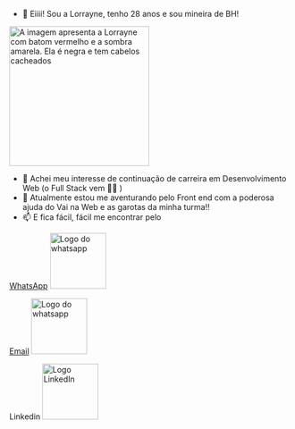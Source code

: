 - 👋 Eiiii! Sou a Lorrayne, tenho 28 anos e sou mineira de BH!
  
<picture>
 <source media="(prefers-color-scheme: dark)" srcset="https://avatars.githubusercontent.com/u/134940985?v=4" width="250px">
 <source media="(prefers-color-scheme: light)" srcset="https://avatars.githubusercontent.com/u/134940985?v=4" width="250px">
 <img alt="A imagem apresenta a Lorrayne com batom vermelho e a sombra amarela. Ela é negra e tem cabelos cacheados" src="https://avatars.githubusercontent.com/u/134940985?v=4" width="250px">
</picture>

- 👀 Achei meu interesse de continuação de carreira em Desenvolvimento Web (o Full Stack vem 🙌🏻 )
- 🌱 Atualmente estou me aventurando pelo Front end com a poderosa ajuda do Vai na Web e as garotas da minha turma!!
- 📫 E fica fácil, fácil me encontrar pelo

[WhatsApp](https://wa.me/+5531992539210)
<picture>
 <source media="(prefers-color-scheme: dark)" srcset="https://w7.pngwing.com/pngs/713/815/png-transparent-whatsapp-iphone-whatsapp-logo-monochrome-black-thumbnail.png" width="100px">
 <source media="(prefers-color-scheme: light)" srcset="https://w7.pngwing.com/pngs/713/815/png-transparent-whatsapp-iphone-whatsapp-logo-monochrome-black-thumbnail.png" width="100px">
 <img alt="Logo do whatsapp" src="https://w7.pngwing.com/pngs/713/815/png-transparent-whatsapp-iphone-whatsapp-logo-monochrome-black-thumbnail.png" width="100px">
</picture>

[Email](https://mail.google.com/mail/u/1/#inbox?compose=GTvVlcSHwfTDblpQLjxhTTSCLSMCSZDHWFtlNwFklrtrHgrZbPjqpqzRwPpHXrLDZQMVDbFvvcXfp)
<picture>
<source media="(prefers-color-scheme: dark)" srcset="https://w7.pngwing.com/pngs/612/278/png-transparent-email-illustration-gmail-computer-icons-email-google-symbol-gmail-angle-rectangle-triangle-thumbnail.png" width="100px">
 <source media="(prefers-color-scheme: light)" srcset="https://w7.pngwing.com/pngs/612/278/png-transparent-email-illustration-gmail-computer-icons-email-google-symbol-gmail-angle-rectangle-triangle-thumbnail.png" width="100px">
 <img alt="Logo do whatsapp" src="https://w7.pngwing.com/pngs/612/278/png-transparent-email-illustration-gmail-computer-icons-email-google-symbol-gmail-angle-rectangle-triangle-thumbnail.png" width="100px">
</picture>

Linkedin
<picture>
 <source media="(prefers-color-scheme: dark)" srcset="https://w7.pngwing.com/pngs/371/396/png-transparent-computer-icons-linkedin-logo-linkedin-white-angle-text-logo-thumbnail.png" width="100px">
 <source media="(prefers-color-scheme: light)" srcset="https://w7.pngwing.com/pngs/371/396/png-transparent-computer-icons-linkedin-logo-linkedin-white-angle-text-logo-thumbnail.png" width="100x">
 <img alt="Logo LinkedIn" src="https://w7.pngwing.com/pngs/371/396/png-transparent-computer-icons-linkedin-logo-linkedin-white-angle-text-logo-thumbnail.png" width="100px">
</picture>

<!---
lolimamota/lolimamota is a ✨ special ✨ repository because its `README.md` (this file) appears on your GitHub profile.
You can click the Preview link to take a look at your changes.
--->
